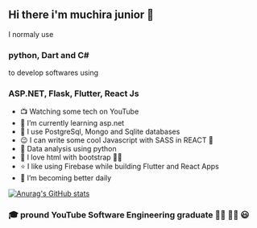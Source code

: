 ## Hi there i'm muchira junior 👋

I normaly use 
### python, Dart and C#

to develop softwares using
### ASP.NET, Flask, Flutter, React Js


- :tv: Watching some tech on YouTube
- 🌱 I’m currently learning asp.net 
- :tada: I use PostgreSql, Mongo and Sqlite databases
- :wink: I can write some cool Javascript with SASS in REACT :zany_face:
- 🔭 Data analysis using python
- :gift_heart: I love html with bootstrap :ring::revolving_hearts: 
- :star: I like using Firebase while building Flutter and React Apps
- 👯 I’m  becoming better daily

[![Anurag's GitHub stats](https://github-readme-stats.vercel.app/api?username=muchirajunior&theme=radical)](https://github.com/anuraghazra/github-readme-stats)

### :mortar_board: pround YouTube Software Engineering graduate :student: :man_factory_worker: :smiley:
